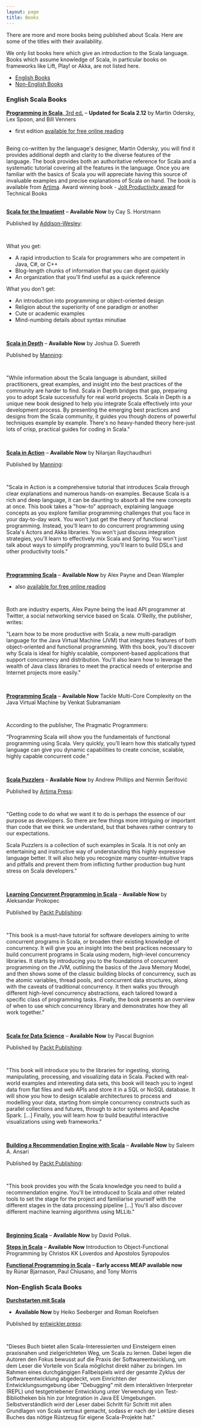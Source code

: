 ```yaml
---
layout: page
title: Books
---
```


There are more and more books being published about Scala. Here are some
of the titles with their availability.

We only list books here which give
an introduction to the Scala language. Books which assume knowledge of
Scala, in particular books on frameworks like Lift, Play! or Akka, are not
listed here.


- [English Books](#english_scala_books)
- [Non-English Books](#nonenglish_scala_books)


### English Scala Books

[**Programming in
Scala**, 3rd ed.](http://booksites.artima.com/programming_in_scala_3ed)
– **Updated for Scala 2.12**
by Martin Odersky, Lex Spoon, and Bill Venners
- first edition [available for free online reading](http://www.artima.com/pins1ed/)

<div class="row">
  <div class="span2">
    <div align="center">
    <a href="http://booksites.artima.com/programming_in_scala_3ed">
      <img src="/resources/img/books/ProgrammingInScala.gif" alt="">
    </a>
    </div>
  </div>
  <div class="span8" style="padding-top: 15px;">
Being co-written by the language's designer, Martin Odersky, you will
find it provides additional depth and clarity to the diverse features of
the language. The book provides both an authoritative reference for
Scala and a systematic tutorial covering all the features in the
language. Once you are familiar with the basics of Scala you will
appreciate having this source of invaluable examples and precise
explanations of Scala on hand. The book is available
from <a href="http://booksites.artima.com/programming_in_scala_3ed">Artima</a>.
Award winning book - <a href="http://www.drdobbs.com/joltawards/232601431">Jolt Productivity award</a>
for Technical Books
  </div>
</div>

<br/>

[**Scala for the Impatient**](http://www.horstmann.com/scala/index.html)
– **Available Now**
by Cay S. Horstmann

Published by [Addison-Wesley](http://www.pearsoned.co.uk/Imprints/Addison-Wesley/):

<div class="row">
  <div class="span2">
    <div align="center">
    <a href="http://www.horstmann.com/scala/index.html">
      <img src="/resources/img/books/scala_for_the_impatient.png" alt="">
    </a>
    </div>
  </div>
  <div class="span8" style="padding-top: 15px;">

What you get:

  <ul>
    <li> A rapid introduction to Scala for programmers who are competent in Java, C#, or C++ </li>
    <li> Blog-length chunks of information that you can digest quickly </li>
    <li> An organization that you'll find useful as a quick reference </li>
  </ul>

What you don't get:

  <ul>
    <li> An introduction into programming or object-oriented design </li>
    <li> Religion about the superiority of one paradigm or another </li>
    <li> Cute or academic examples </li>
    <li> Mind-numbing details about syntax minutiae </li>
  </ul>
  </div>
</div>

<br/>

[**Scala in Depth**](http://www.manning.com/suereth)
– **Available Now**
by Joshua D. Suereth

Published by [Manning](http://www.manning.com):


<div class="row">
  <div class="span2">
    <div align="center">
    <a href="http://www.manning.com/suereth">
      <img src="/resources/img/books/icon_Scala_in_Depth_93x116.png" alt="">
    </a>
    </div>
  </div>
  <div class="span8" style="padding-top: 15px;">

"While information about the Scala language is abundant, skilled
practitioners, great examples, and insight into the best practices of
the community are harder to find. Scala in Depth bridges that gap,
preparing you to adopt Scala successfully for real world projects. Scala
in Depth is a unique new book designed to help you integrate Scala
effectively into your development process. By presenting the emerging
best practices and designs from the Scala community, it guides you
though dozens of powerful techniques example by example. There's no
heavy-handed theory here-just lots of crisp, practical guides for coding
in Scala."

  </div>
</div>

<br />

[**Scala in Action**](http://www.manning.com/raychaudhuri)
– **Available Now**
by Nilanjan Raychaudhuri

Published by [Manning](http://www.manning.com):

<div class="row">
  <div class="span2">
    <div align="center">
    <a href="http://www.manning.com/raychaudhuri">
      <img src="/resources/img/books/icon_Scala_in_Action_93x116.png" alt="">
    </a>
    </div>
  </div>
  <div class="span8" style="padding-top: 15px;">

"Scala in Action is a comprehensive tutorial that introduces Scala
through clear explanations and numerous hands-on examples. Because Scala
is a rich and deep language, it can be daunting to absorb all the new
concepts at once. This book takes a "how-to" approach, explaining
language concepts as you explore familiar programming challenges that
you face in your day-to-day work. You won't just get the theory of
functional programming. Instead, you'll learn to do concurrent
programming using Scala's Actors and Akka libraries. You won't just
discuss integration strategies, you'll learn to effectively mix Scala
and Spring. You won't just talk about ways to simplify programming,
you'll learn to build DSLs and other productivity tools."
  </div>
</div>

<br />

[**Programming
Scala**](http://oreilly.com/catalog/9780596157746/)
– **Available Now**
by Alex Payne and Dean Wampler
- also [available for free online reading](http://ofps.oreilly.com/titles/9780596155957/)

<div class="row">
  <div class="span2">
    <div align="center">
    <a href="http://oreilly.com/catalog/9780596157746/">
      <img src="/resources/img/books/ProgrammingScala-final-border.gif" alt="">
    </a>
    </div>
  </div>
  <div class="span8" style="padding-top: 15px;">

Both are industry experts, Alex Payne being the lead API programmer at
Twitter, a social networking service based on
Scala. O’Reilly, the
publisher, writes:

"Learn how to be more productive with Scala, a new multi-paradigm
language for the Java Virtual Machine (JVM) that integrates features of
both object-oriented and functional programming. With this book, you'll
discover why Scala is ideal for highly scalable, component-based
applications that support concurrency and distribution. You'll also
learn how to leverage the wealth of Java class libraries to meet the
practical needs of enterprise and Internet projects more easily."

  </div>
</div>

<br/>

[**Programming
Scala**](http://www.pragprog.com/titles/vsscala/programming-scala)
– **Available Now**
Tackle Multi-Core Complexity on the Java Virtual Machine
by Venkat Subramaniam

<div class="row">
  <div class="span2">
    <div align="center">
    <a href="http://www.pragprog.com/titles/vsscala/programming-scala">
      <img src="/resources/img/books/ProgrammingScala.gif" alt="">
    </a>
    </div>
  </div>
  <div class="span8" style="padding-top: 15px;">

According to the publisher, The Pragmatic Programmers:

“Programming Scala will show you the fundamentals of functional
programming using Scala. Very quickly, you’ll learn how this statically
typed language can give you dynamic capabilities to create concise,
scalable, highly capable concurrent code.”

  </div>
</div>

<br />

[**Scala Puzzlers**](http://www.artima.com/shop/scala_puzzlers)
– **Available Now**
by Andrew Phillips and Nermin Šerifović

Published by [Artima Press](http://www.artima.com/index.jsp):

<div class="row">
  <div class="span2">
    <div align="center">
    <a href="http://www.artima.com/shop/scala_puzzlers">
      <img src="/resources/img/books/puzzlersCover117x89.gif" alt="">
    </a>
    </div>
  </div>
  <div class="span8" style="padding-top: 15px;">

"Getting code to do what we want it to do is perhaps the essence of our purpose as developers.
So there are few things more intriguing or important than code that we think we understand, but that behaves rather contrary to our expectations.

Scala Puzzlers is a collection of such examples in Scala. It is not only an entertaining and instructive way of understanding this highly expressive language better. It will also help you recognize many counter-intuitive traps and pitfalls and prevent them from inflicting further production bug hunt stress on Scala developers."
  </div>
</div>

<br />


[**Learning Concurrent Programming in Scala**](https://www.packtpub.com/application-development/learning-concurrent-programming-scala)
– **Available Now**
by Aleksandar Prokopec

Published by [Packt Publishing](https://www.packtpub.com/):

<div class="row">
  <div class="span2">
    <div align="center">
    <a href="https://www.packtpub.com/application-development/learning-concurrent-programming-scala">
      <img src="/resources/img/books/learningConcurrentProgrammingCover120x149.jpg" alt="">
    </a>
    </div>
  </div>
  <div class="span8" style="padding-top: 15px;">

"This book is a must-have tutorial for software developers aiming to write concurrent programs in Scala, or broaden their existing knowledge of concurrency. It will give you an insight into the best practices necessary to build concurrent programs in Scala using modern, high-level concurrency libraries. It starts by introducing you to the foundations of concurrent programming on the JVM, outlining the basics of the Java Memory Model, and then shows some of the classic building blocks of concurrency, such as the atomic variables, thread pools, and concurrent data structures, along with the caveats of traditional concurrency. It then walks you through different high-level concurrency abstractions, each tailored toward a specific class of programming tasks. Finally, the book presents an overview of when to use which concurrency library and demonstrates how they all work together."
  </div>
</div>

<br />

[**Scala for Data Science**](https://www.packtpub.com/big-data-and-business-intelligence/scala-data-science/?utm_source=&utm_medium=pod&utm_campaign=1785281372)
– **Available Now**
by Pascal Bugnion

Published by [Packt Publishing](https://www.packtpub.com/):

<div class="row">
  <div class="span2">
    <div align="center">
    <a href="https://www.packtpub.com/big-data-and-business-intelligence/scala-data-science/?utm_source=&utm_medium=pod&utm_campaign=1785281372">
      <img src="/resources/img/books/scalaForDataScience.jpg" alt="">
    </a>
    </div>
  </div>
  <div class="span8" style="padding-top: 15px;">

"This book will introduce you to the libraries for ingesting, storing, manipulating, processing, and visualizing data in Scala. Packed with real-world examples and interesting data sets, this book will teach you to ingest data from flat files and web APIs and store it in a SQL or NoSQL database. It will show you how to design scalable architectures to process and modelling your data, starting from simple concurrency constructs such as parallel collections and futures, through to actor systems and Apache Spark. [...] Finally, you will learn how to build beautiful interactive visualizations using web frameworks."

  </div>
</div>

<br />


[**Building a Recommendation Engine with Scala**](https://www.packtpub.com/application-development/building-recommendation-engine-scala/)
– **Available Now**
by Saleem A. Ansari

Published by [Packt Publishing](https://www.packtpub.com/):

<div class="row">
  <div class="span2">
    <div align="center">
    <a href="https://www.packtpub.com/application-development/building-recommendation-engine-scala/">
      <img src="/resources/img/books/buildingRecommendationEngine.jpg" alt="">
    </a>
    </div>
  </div>
  <div class="span8" style="padding-top: 15px;">

"This book provides you with the Scala knowledge you need to build a recommendation engine. You'll be introduced to Scala and other related tools to set the stage for the project and familiarise yourself with the different stages in the data processing pipeline \[...\] You'll also discover different machine learning algorithms using MLLib."
  </div>
</div>

<br />


[**Beginning
Scala**](http://www.apress.com/book/view/9781430219897)
– **Available Now**
by David Pollak.


[**Steps in
Scala**](http://www.cambridge.org/uk/catalogue/catalogue.asp?isbn=9780521747585)
– **Available Now**
Introduction to Object-Functional Programming
by Christos KK Loverdos and Apostolos Syropoulos


[**Functional Programming in
Scala**](http://manning.com/bjarnason)
– **Early access MEAP available now**
by Rúnar Bjarnason, Paul Chiusano, and Tony Morris


### Non-English Scala Books

[**Durchstarten mit
Scala**](http://entwickler-press.de/ep/psecom,id,2,buchid,224.html)
- **Available Now**
by Heiko Seeberger and Roman Roelofsen

Published by [entwickler.press](http://entwickler-press.de):

<div class="row">
  <div class="span2">
    <div align="center">
    <a href="http://entwickler-press.de/ep/psecom,id,2,buchid,224.html">
      <img src="/resources/img/books/heiko_117x82.jpg" alt="">
    </a>
    </div>
  </div>
  <div class="span8" style="padding-top: 15px;">

"Dieses Buch bietet allen Scala-Interessierten und Einsteigern einen
praxisnahen und zielgerichteten Weg, um Scala zu lernen. Dabei legen die
Autoren den Fokus bewusst auf die Praxis der Softwareentwicklung, um dem
Leser die Vorteile von Scala möglichst direkt näher zu bringen. Im
Rahmen eines durchgängigen Fallbeispiels wird der gesamte Zyklus der
Softwareentwicklung abgedeckt, vom Einrichten der Entwicklungsumgebung
über "Debugging" mit dem interaktiven Interpreter (REPL) und
testgetriebener Entwicklung unter Verwendung von Test-Bibliotheken bis
hin zur Integration in Java EE Umgebungen. Selbstverständlich wird der
Leser dabei Schritt für Schritt mit allen Grundlagen von Scala vertraut
gemacht, sodass er nach der Lektüre dieses Buches das nötige Rüstzeug
für eigene Scala-Projekte hat."

  </div>
</div>
<br />
